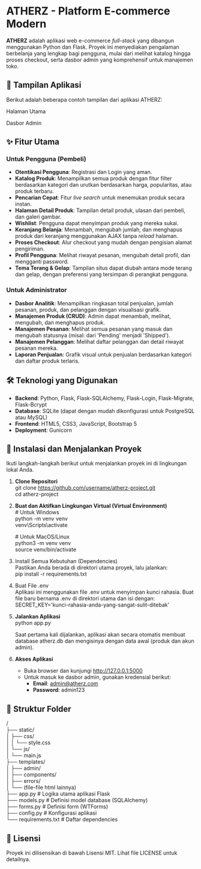 # **ATHERZ \- Platform E-commerce Modern**

**ATHERZ** adalah aplikasi web e-commerce *full-stack* yang dibangun menggunakan Python dan Flask. Proyek ini menyediakan pengalaman berbelanja yang lengkap bagi pengguna, mulai dari melihat katalog hingga proses checkout, serta dasbor admin yang komprehensif untuk manajemen toko.

## **📸 Tampilan Aplikasi**

Berikut adalah beberapa contoh tampilan dari aplikasi ATHERZ:

Halaman Utama

Dasbor Admin

## **✨ Fitur Utama**

### **Untuk Pengguna (Pembeli)**

* **Otentikasi Pengguna**: Registrasi dan Login yang aman.  
* **Katalog Produk**: Menampilkan semua produk dengan fitur filter berdasarkan kategori dan urutkan berdasarkan harga, popularitas, atau produk terbaru.  
* **Pencarian Cepat**: Fitur *live search* untuk menemukan produk secara instan.  
* **Halaman Detail Produk**: Tampilan detail produk, ulasan dari pembeli, dan galeri gambar.  
* **Wishlist**: Pengguna dapat menyimpan produk yang mereka sukai.  
* **Keranjang Belanja**: Menambah, mengubah jumlah, dan menghapus produk dari keranjang menggunakan AJAX tanpa *reload* halaman.  
* **Proses Checkout**: Alur checkout yang mudah dengan pengisian alamat pengiriman.  
* **Profil Pengguna**: Melihat riwayat pesanan, mengubah detail profil, dan mengganti password.  
* **Tema Terang & Gelap**: Tampilan situs dapat diubah antara mode terang dan gelap, dengan preferensi yang tersimpan di perangkat pengguna.

### **Untuk Administrator**

* **Dasbor Analitik**: Menampilkan ringkasan total penjualan, jumlah pesanan, produk, dan pelanggan dengan visualisasi grafik.  
* **Manajemen Produk (CRUD)**: Admin dapat menambah, melihat, mengubah, dan menghapus produk.  
* **Manajemen Pesanan**: Melihat semua pesanan yang masuk dan mengubah statusnya (misal: dari 'Pending' menjadi 'Shipped').  
* **Manajemen Pelanggan**: Melihat daftar pelanggan dan detail riwayat pesanan mereka.  
* **Laporan Penjualan**: Grafik visual untuk penjualan berdasarkan kategori dan daftar produk terlaris.

## **🛠️ Teknologi yang Digunakan**

* **Backend**: Python, Flask, Flask-SQLAlchemy, Flask-Login, Flask-Migrate, Flask-Bcrypt  
* **Database**: SQLite (dapat dengan mudah dikonfigurasi untuk PostgreSQL atau MySQL)  
* **Frontend**: HTML5, CSS3, JavaScript, Bootstrap 5  
* **Deployment**: Gunicorn

## **🚀 Instalasi dan Menjalankan Proyek**

Ikuti langkah-langkah berikut untuk menjalankan proyek ini di lingkungan lokal Anda.

1. **Clone Repositori**  
   git clone https://github.com/username/atherz-project.git  
   cd atherz-project

2. **Buat dan Aktifkan Lingkungan Virtual (Virtual Environment)**  
   \# Untuk Windows  
   python \-m venv venv  
   venv\\Scripts\\activate

   \# Untuk MacOS/Linux  
   python3 \-m venv venv  
   source venv/bin/activate

3. Install Semua Kebutuhan (Dependencies)  
   Pastikan Anda berada di direktori utama proyek, lalu jalankan:  
   pip install \-r requirements.txt

4. Buat File .env  
   Aplikasi ini menggunakan file .env untuk menyimpan kunci rahasia. Buat file baru bernama .env di direktori utama dan isi dengan:  
   SECRET\_KEY='kunci-rahasia-anda-yang-sangat-sulit-ditebak'

5. **Jalankan Aplikasi**  
   python app.py

   Saat pertama kali dijalankan, aplikasi akan secara otomatis membuat database atherz.db dan mengisinya dengan data awal (produk dan akun admin).  
6. **Akses Aplikasi**  
   * Buka browser dan kunjungi http://127.0.0.1:5000  
   * Untuk masuk ke dasbor admin, gunakan kredensial berikut:  
     * **Email**: admin@atherz.com  
     * **Password**: admin123

## **📁 Struktur Folder**

/  
├── static/  
│   ├── css/  
│   │   └── style.css  
│   └── js/  
│       └── main.js  
├── templates/  
│   ├── admin/  
│   ├── components/  
│   ├── errors/  
│   └── (file-file html lainnya)  
├── app.py          \# Logika utama aplikasi Flask  
├── models.py       \# Definisi model database (SQLAlchemy)  
├── forms.py        \# Definisi form (WTForms)  
├── config.py       \# Konfigurasi aplikasi  
└── requirements.txt \# Daftar dependencies

## **📄 Lisensi**

Proyek ini dilisensikan di bawah Lisensi MIT. Lihat file LICENSE untuk detailnya.
